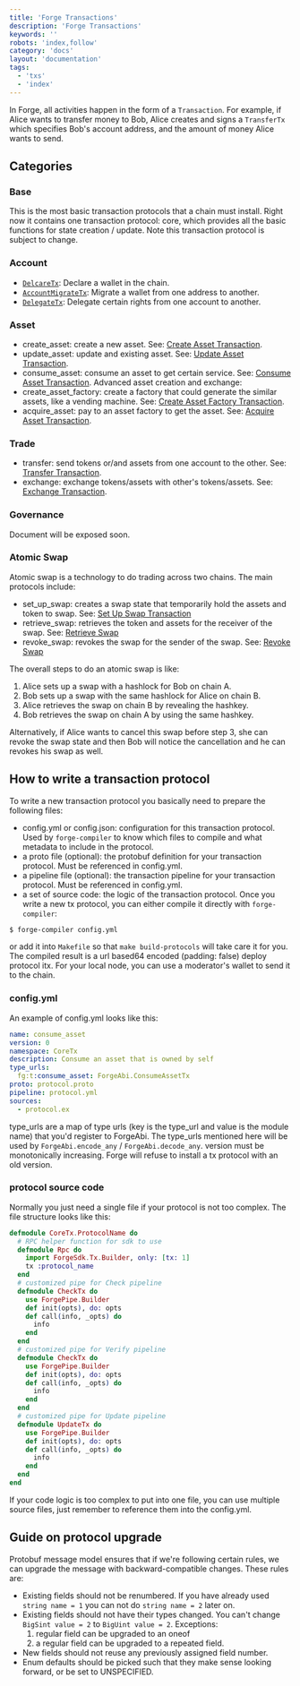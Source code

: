 ```yaml
---
title: 'Forge Transactions'
description: 'Forge Transactions'
keywords: ''
robots: 'index,follow'
category: 'docs'
layout: 'documentation'
tags:
  - 'txs'
  - 'index'
---
```


In Forge, all activities happen in the form of a `Transaction`. For example, if Alice wants to transfer money to Bob, Alice creates and signs a `TransferTx` which specifies Bob's account address, and the amount of money Alice wants to send.

## Categories

### Base

This is the most basic transaction protocols that a chain must install. Right now it contains one transaction protocol: core, which provides all the basic functions for state creation / update. Note this transaction protocol is subject to change.

### Account

- [`DelcareTx`](account/declare): Declare a wallet in the chain.
- [`AccountMigrateTx`](account/account_migrate): Migrate a wallet from one address to another.
- [`DelegateTx`](account/delegate): Delegate certain rights from one account to another.

### Asset

- create_asset: create a new asset. See: [Create Asset Transaction](asset/create_asset).
- update_asset: update and existing asset. See: [Update Asset Transaction](asset/update_asset).
- consume_asset: consume an asset to get certain service. See: [Consume Asset Transaction](asset/consume_asset).
  Advanced asset creation and exchange:
- create_asset_factory: create a factory that could generate the similar assets, like a vending machine. See: [Create Asset Factory Transaction](asset/create_asset_factory).
- acquire_asset: pay to an asset factory to get the asset. See: [Acquire Asset Transaction](asset/acquire_asset).

### Trade

- transfer: send tokens or/and assets from one account to the other. See: [Transfer Transaction](trade/transfer).
- exchange: exchange tokens/assets with other's tokens/assets. See: [Exchange Transaction](trade/exchange).

### Governance

Document will be exposed soon.

### Atomic Swap

Atomic swap is a technology to do trading across two chains. The main protocols include:

- set_up_swap: creates a swap state that temporarily hold the assets and token to swap. See: [Set Up Swap Transaction](atomic-swap/set_up)
- retrieve_swap: retrieves the token and assets for the receiver of the swap. See: [Retrieve Swap](atomic-swap/retrieve)
- revoke_swap: revokes the swap for the sender of the swap. See: [Revoke Swap](atomic-swap/revoke)

The overall steps to do an atomic swap is like:

1. Alice sets up a swap with a hashlock for Bob on chain A.
2. Bob sets up a swap with the same hashlock for Alice on chain B.
3. Alice retrieves the swap on chain B by revealing the hashkey.
4. Bob retrieves the swap on chain A by using the same hashkey.

Alternatively, if Alice wants to cancel this swap before step 3, she can revoke the swap state and then Bob will notice the cancellation and he can revokes his swap as well.

## How to write a transaction protocol

To write a new transaction protocol you basically need to prepare the following files:

- config.yml or config.json: configuration for this transaction protocol. Used by `forge-compiler` to know which files to compile and what metadata to include in the protocol.
- a proto file (optional): the protobuf definition for your transaction protocol. Must be referenced in config.yml.
- a pipeline file (optional): the transaction pipeline for your transaction protocol. Must be referenced in config.yml.
- a set of source code: the logic of the transaction protocol.
  Once you write a new tx protocol, you can either compile it directly with `forge-compiler`:

```bash
$ forge-compiler config.yml
```

or add it into `Makefile` so that `make build-protocols` will take care it for you.
The compiled result is a url based64 encoded (padding: false) deploy protocol itx. For your local node, you can use a moderator's wallet to send it to the chain.

### config.yml

An example of config.yml looks like this:

```yml
name: consume_asset
version: 0
namespace: CoreTx
description: Consume an asset that is owned by self
type_urls:
  fg:t:consume_asset: ForgeAbi.ConsumeAssetTx
proto: protocol.proto
pipeline: protocol.yml
sources:
  - protocol.ex
```

type_urls are a map of type urls (key is the type_url and value is the module name) that you'd register to ForgeAbi. The type_urls mentioned here will be used by `ForgeAbi.encode_any` / `ForgeAbi.decode_any`.
version must be monotonically increasing. Forge will refuse to install a tx protocol with an old version.

### protocol source code

Normally you just need a single file if your protocol is not too complex. The file structure looks like this:

```elixir
defmodule CoreTx.ProtocolName do
  # RPC helper function for sdk to use
  defmodule Rpc do
    import ForgeSdk.Tx.Builder, only: [tx: 1]
    tx :protocol_name
  end
  # customized pipe for Check pipeline
  defmodule CheckTx do
    use ForgePipe.Builder
    def init(opts), do: opts
    def call(info, _opts) do
      info
    end
  end
  # customized pipe for Verify pipeline
  defmodule CheckTx do
    use ForgePipe.Builder
    def init(opts), do: opts
    def call(info, _opts) do
      info
    end
  end
  # customized pipe for Update pipeline
  defmodule UpdateTx do
    use ForgePipe.Builder
    def init(opts), do: opts
    def call(info, _opts) do
      info
    end
  end
end
```

If your code logic is too complex to put into one file, you can use multiple source files, just remember to reference them into the config.yml.

## Guide on protocol upgrade

Protobuf message model ensures that if we're following certain rules, we can upgrade the message with backward-compatible changes. These rules are:

- Existing fields should not be renumbered. If you have already used `string name = 1` you can not do `string name = 2` later on.
- Existing fields should not have their types changed. You can't change `BigSint value = 2` to `BigUint value = 2`. Exceptions:
  1. regular field can be upgraded to an oneof
  2. a regular field can be upgraded to a repeated field.
- New fields should not reuse any previously assigned field number.
- Enum defaults should be picked such that they make sense looking forward, or be set to UNSPECIFIED.
